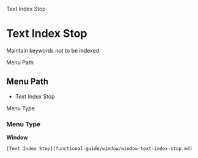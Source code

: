 
Text Index Stop
# Text Index Stop


Maintain keywords not to be indexed

Menu Path
## Menu Path



- Text Index Stop

Menu Type
### Menu Type

**Window**


```
[Text Index Stop](functional-guide/window/window-text-index-stop.md)
```